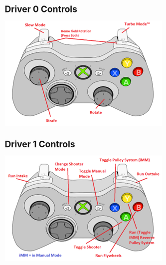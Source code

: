 # Driver 0 Controls
![Driver 0 Controls](info/Driver%200%20Controls.png?raw=true "Driver 0 Controls")
# Driver 1 Controls
![Driver 1 Controls](info/Driver%201%20Controls.png?raw=true "Driver 1 Controls")
